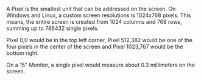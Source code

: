 A Pixel is the smallest unit that can be addressed on the screen. On
Windows and Linux, a custom screen resolutions is 1024x768 pixels. This
means, the entire screen is created from 1024 columns and 768 rows,
summing up to 786432 single pixels.

Pixel 0,0 would be in the top left corner, Pixel 512,382 would be one of
the four pixels in the center of the screen and Pixel 1023,767 would be
the bottom right.

On a 15" Monitor, a single pixel would measure about 0.3 millimeters on
the screen.
